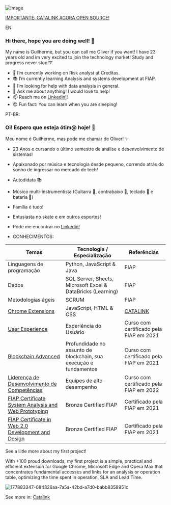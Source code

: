 ![image](https://user-images.githubusercontent.com/85374093/178001842-87e1b7ab-24f2-462b-ae0c-717263ce2e29.png)

[IMPORTANTE: CATALINK AGORA OPEN SOURCE!](https://github.com/olvriz/CATALINK)

EN:
### Hi there, hope you are doing well! 👋
My name is Guilherme, but you can call me Oliver if you want! 
I have 23 years old and im very excited to join the technology market! Study and progress never stop!➰
- 🔭 I’m currently working on Risk analyst at Creditas.
- 📚 I’m currently learning Analysis and systems development at FIAP.
- 🤔 I’m looking for help with data analysis in general.
- 💬 Ask me about anything! I would love to help!
- 📫 Reach me on [Linkedin!](https://www.linkedin.com/in/guilherme-oliveira-931197193/)!
- 😍 Fun fact: You can learn when you are sleeping!

PT-BR:
### Oi! Espero que esteja ótim@ hoje! 👋
Meu nome é Guilherme, mas pode me chamar de Oliver! ✨
- 23 Anos e cursando o último semestre de análise e desenvolvimento de sistemas! 
- Apaixonado por música e tecnologia desde pequeno, correndo atrás do sonho de ingressar no mercado de tech!
- Autodidata 📚
- Músico multi-instrumentista (Guitarra 🎸, contrabaixo 🎸, teclado 🎹 e bateria 🥁)
- Família é tudo!
- Entusiasta no skate e em outros esportes!
- Pode me encontrar no [Linkedin!](https://www.linkedin.com/in/guilherme-oliveira-931197193/)

- CONHECIMENTOS: 

| Temas  |  Tecnologia / Especialização | Referências  |  
| ------------------- | ------------------- | ------------------- |
|  Linguagens de programação | Python, JavaScript & Java | FIAP |
|  Dados | SQL Server, Sheets, Microsoft Excel & DataBricks (Learning) | FIAP |
|  Metodologias ágeis |  SCRUM |  FIAP |
|  [Chrome Extensions](https://github.com/olvriz/CATALINK) | JavaScript, HTML & CSS | [CATALINK](https://github.com/olvriz/CATALINK)|
|  [User Experience](https://on.fiap.com.br/pluginfile.php/1/local_nanocourses/certificado_nanocourse/12495/c0dd41b87beebea92738f986b3c97250/certificado.png) | Experiência do Usuário | Curso com certificado pela FIAP em 2021 |
|  [Blockchain Advanced](https://on.fiap.com.br/pluginfile.php/1/local_nanocourses/certificado_nanocourse/27085/6d8ccdc5727f21dd16bf2d864915e100/certificado.png) | Profundidade no assunto de blockchain, sua execução e fundamentos | Curso com certificado pela FIAP em 2021 |
|  [Liderença de Desenvolvimento de Competências](https://on.fiap.com.br/pluginfile.php/1/local_nanocourses/certificado_nanocourse/49738/59718896348a43fe342310aac25723a1/certificado.png) |  Equipes de alto desempenho |  Curso com certificado pela FIAP em 2022  |
|  [FIAP Certificate System Analysis and Web Prototyping](https://www.fiap.com.br/updown/DocumentosAssinados/3eb4d817-2ccf-40b1-be06-2993d39c707b.pdf) |  Bronze Certified FIAP | Certificado pela FIAP em 2021 |
|  [FIAP Certificate in Web 2.0 Development and Design](https://www.fiap.com.br/updown/DocumentosAssinados/24bf4935-7bfe-4d64-80f8-9335b6da3020.pdf) |  Bronze Certified FIAP | Certificado pela FIAP em 2021 |
 

See a liitle more about my first project! 

With +100 proud downloads, my first project is a simple, practical and efficient extension for Google Chrome, Microsoft Edge and Opera Max that concentrates fundamental accesses and links for an analysis or operation table, optimizing the time spent in operation, SLA and Lead Time.

![177883347-084326aa-7a5a-42bd-a7d0-babb8358951c](https://user-images.githubusercontent.com/85374093/178054002-f2a3c36a-a1d9-41fd-bd64-84fe926e54c8.gif)

See more in: [Catalink](https://github.com/olvriz/CATALINK)
